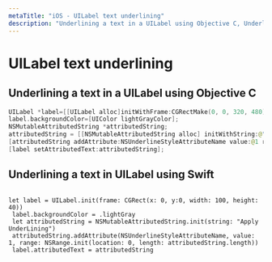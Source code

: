 ```yaml
---
metaTitle: "iOS - UILabel text underlining"
description: "Underlining a text in a UILabel using Objective C, Underlining a text in UILabel using Swift"
---
```


# UILabel text underlining



## Underlining a text in a UILabel using Objective C


```swift
UILabel *label=[[UILabel alloc]initWithFrame:CGRectMake(0, 0, 320, 480)];
label.backgroundColor=[UIColor lightGrayColor];
NSMutableAttributedString *attributedString;
attributedString = [[NSMutableAttributedString alloc] initWithString:@"Apply Underlining"];
[attributedString addAttribute:NSUnderlineStyleAttributeName value:@1 range:NSMakeRange(0, [attributedString length])];
[label setAttributedText:attributedString];

```



## Underlining a text in UILabel using Swift


```

let label = UILabel.init(frame: CGRect(x: 0, y:0, width: 100, height: 40))
 label.backgroundColor = .lightGray
 let attributedString = NSMutableAttributedString.init(string: "Apply UnderLining")
 attributedString.addAttribute(NSUnderlineStyleAttributeName, value: 1, range: NSRange.init(location: 0, length: attributedString.length))
 label.attributedText = attributedString

```


